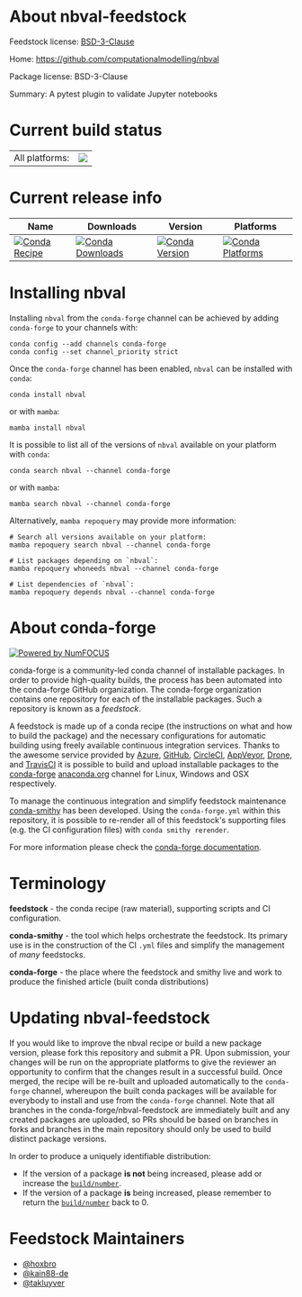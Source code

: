 About nbval-feedstock
=====================

Feedstock license: [BSD-3-Clause](https://github.com/conda-forge/nbval-feedstock/blob/main/LICENSE.txt)

Home: https://github.com/computationalmodelling/nbval

Package license: BSD-3-Clause

Summary: A pytest plugin to validate Jupyter notebooks

Current build status
====================


<table><tr><td>All platforms:</td>
    <td>
      <a href="https://dev.azure.com/conda-forge/feedstock-builds/_build/latest?definitionId=5140&branchName=main">
        <img src="https://dev.azure.com/conda-forge/feedstock-builds/_apis/build/status/nbval-feedstock?branchName=main">
      </a>
    </td>
  </tr>
</table>

Current release info
====================

| Name | Downloads | Version | Platforms |
| --- | --- | --- | --- |
| [![Conda Recipe](https://img.shields.io/badge/recipe-nbval-green.svg)](https://anaconda.org/conda-forge/nbval) | [![Conda Downloads](https://img.shields.io/conda/dn/conda-forge/nbval.svg)](https://anaconda.org/conda-forge/nbval) | [![Conda Version](https://img.shields.io/conda/vn/conda-forge/nbval.svg)](https://anaconda.org/conda-forge/nbval) | [![Conda Platforms](https://img.shields.io/conda/pn/conda-forge/nbval.svg)](https://anaconda.org/conda-forge/nbval) |

Installing nbval
================

Installing `nbval` from the `conda-forge` channel can be achieved by adding `conda-forge` to your channels with:

```
conda config --add channels conda-forge
conda config --set channel_priority strict
```

Once the `conda-forge` channel has been enabled, `nbval` can be installed with `conda`:

```
conda install nbval
```

or with `mamba`:

```
mamba install nbval
```

It is possible to list all of the versions of `nbval` available on your platform with `conda`:

```
conda search nbval --channel conda-forge
```

or with `mamba`:

```
mamba search nbval --channel conda-forge
```

Alternatively, `mamba repoquery` may provide more information:

```
# Search all versions available on your platform:
mamba repoquery search nbval --channel conda-forge

# List packages depending on `nbval`:
mamba repoquery whoneeds nbval --channel conda-forge

# List dependencies of `nbval`:
mamba repoquery depends nbval --channel conda-forge
```


About conda-forge
=================

[![Powered by
NumFOCUS](https://img.shields.io/badge/powered%20by-NumFOCUS-orange.svg?style=flat&colorA=E1523D&colorB=007D8A)](https://numfocus.org)

conda-forge is a community-led conda channel of installable packages.
In order to provide high-quality builds, the process has been automated into the
conda-forge GitHub organization. The conda-forge organization contains one repository
for each of the installable packages. Such a repository is known as a *feedstock*.

A feedstock is made up of a conda recipe (the instructions on what and how to build
the package) and the necessary configurations for automatic building using freely
available continuous integration services. Thanks to the awesome service provided by
[Azure](https://azure.microsoft.com/en-us/services/devops/), [GitHub](https://github.com/),
[CircleCI](https://circleci.com/), [AppVeyor](https://www.appveyor.com/),
[Drone](https://cloud.drone.io/welcome), and [TravisCI](https://travis-ci.com/)
it is possible to build and upload installable packages to the
[conda-forge](https://anaconda.org/conda-forge) [anaconda.org](https://anaconda.org/)
channel for Linux, Windows and OSX respectively.

To manage the continuous integration and simplify feedstock maintenance
[conda-smithy](https://github.com/conda-forge/conda-smithy) has been developed.
Using the ``conda-forge.yml`` within this repository, it is possible to re-render all of
this feedstock's supporting files (e.g. the CI configuration files) with ``conda smithy rerender``.

For more information please check the [conda-forge documentation](https://conda-forge.org/docs/).

Terminology
===========

**feedstock** - the conda recipe (raw material), supporting scripts and CI configuration.

**conda-smithy** - the tool which helps orchestrate the feedstock.
                   Its primary use is in the construction of the CI ``.yml`` files
                   and simplify the management of *many* feedstocks.

**conda-forge** - the place where the feedstock and smithy live and work to
                  produce the finished article (built conda distributions)


Updating nbval-feedstock
========================

If you would like to improve the nbval recipe or build a new
package version, please fork this repository and submit a PR. Upon submission,
your changes will be run on the appropriate platforms to give the reviewer an
opportunity to confirm that the changes result in a successful build. Once
merged, the recipe will be re-built and uploaded automatically to the
`conda-forge` channel, whereupon the built conda packages will be available for
everybody to install and use from the `conda-forge` channel.
Note that all branches in the conda-forge/nbval-feedstock are
immediately built and any created packages are uploaded, so PRs should be based
on branches in forks and branches in the main repository should only be used to
build distinct package versions.

In order to produce a uniquely identifiable distribution:
 * If the version of a package **is not** being increased, please add or increase
   the [``build/number``](https://docs.conda.io/projects/conda-build/en/latest/resources/define-metadata.html#build-number-and-string).
 * If the version of a package **is** being increased, please remember to return
   the [``build/number``](https://docs.conda.io/projects/conda-build/en/latest/resources/define-metadata.html#build-number-and-string)
   back to 0.

Feedstock Maintainers
=====================

* [@hoxbro](https://github.com/hoxbro/)
* [@kain88-de](https://github.com/kain88-de/)
* [@takluyver](https://github.com/takluyver/)

